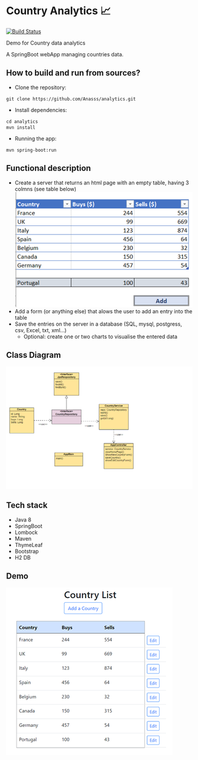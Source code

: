 # Country Analytics :chart_with_upwards_trend:
[![Build Status](https://travis-ci.com/Anasss/analytics.svg?branch=main)](https://travis-ci.com/Anasss/analytics)

Demo for Country data analytics

A SpringBoot webApp managing countries data.

## How to build and run from sources?

* Clone the repository:

```
git clone https://github.com/Anasss/analytics.git 

```

* Install dependencies:

```
cd analytics
mvn install

```

* Running the app:

```
mvn spring-boot:run

```

## Functional description
* Create a server that returns an html page with an empty table, having 3 colmns (see table below)
  ![excel-table](https://github.com/Anasss/analytics/blob/main/screenshots/excel-screenshot.png)
* Add a form (or anything else) that alows the user to add an entry into the table
* Save the entries on the server in a database (SQL, mysql, postgress, csv, Excel, txt, xml…)
    * Optional: create one or two charts to visualise the entered data

## Class Diagram
![analytics class diagram](https://github.com/Anasss/analytics/blob/main/screenshots/class-diagram.png)


## Tech stack
* Java 8
* SpringBoot
* Lombock
* Maven
* ThymeLeaf
* Bootstrap
* H2 DB

## Demo
![ui screenshot](https://github.com/Anasss/analytics/blob/main/screenshots/ui-screenshot.png)
